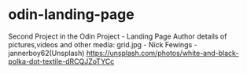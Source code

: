 # odin-landing-page
Second Project in the Odin Project - Landing Page 
Author details of pictures,videos and other media:
grid.jpg - Nick Fewings - jannerboy62(Unsplash) https://unsplash.com/photos/white-and-black-polka-dot-textile-dRCQJZoTYCc
